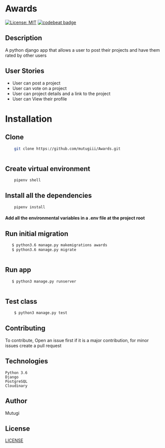 # Awards
[![License: MIT](https://img.shields.io/badge/License-MIT-yellow.svg)](https://opensource.org/licenses/MIT)
[![codebeat badge](https://codebeat.co/badges/9423d445-09ad-472a-aa24-9a2738fb82fc)](https://codebeat.co/projects/github-com-mutugiii-awards-master)

## Description
A python django app that allows a user to post their projects and have them rated by other users

## User Stories
- User can post a project
- User can vote on a project
- User can project details and a link to the project
- User can View their profile

# Installation

## Clone
    
```bash
    git clone https://github.com/mutugiii/Awards.git
    
```
##  Create virtual environment
```bash
    pipenv shell
```

## Install all the dependencies
```
    pipenv install
```

####  Add all the environmental variables in a .env file at the project root

## Run initial migration
```bash
   $ python3.6 manage.py makemigrations awards
   $ python3.6 manage.py migrate
    
```


## Run app
```bash
   $ python3 manage.py runserver
    
```

## Test class

```bash
    $ python3 manage.py test
```


## Contributing

To contribute, Open an issue first if it is a major contribution, for minor issues create a pull request

## Technologies
    Python 3.6
    Django
    PostgreSQL
    Cloudinary

## Author
Mutugi


## License
[LICENSE](LICENSE)

